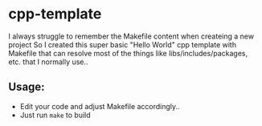 # cpp-template
I always struggle to remember the Makefile content when createing a new project
So I created this super basic "Hello World" cpp template with Makefile 
that can resolve most of the things like libs/includes/packages, etc. that I normally use..

Usage:
------
- Edit your code and adjust Makefile accordingly..
- Just run `make` to build
